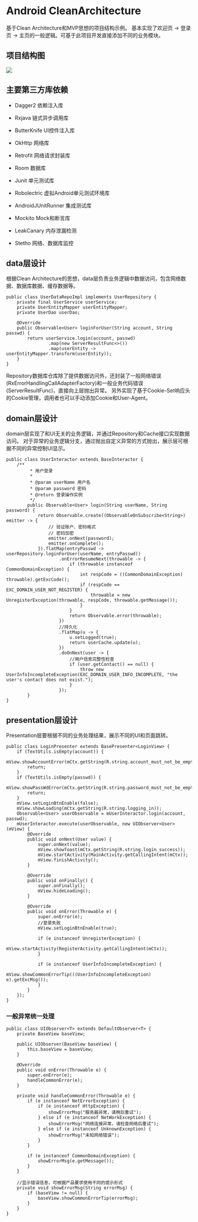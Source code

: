 # Android CleanArchitecture
基于Clean Architecture和MVP思想的项目结构示例。
基本实现了欢迎页 -> 登录页 -> 主页的一般逻辑。可基于此项目开发直接添加不同的业务模块。

## 项目结构图

![](https://near.qfpay.com.cn/op_upload/483425/1535365945304.png)

## 主要第三方库依赖

* Dagger2               依赖注入库
* Rxjava                链式异步调用库
* ButterKnife           UI控件注入库
* OkHttp                网络库
* Retrofit              网络请求封装库
* Room                  数据库

* Junit                 单元测试库
* Robolectric           虚拟Android单元测试环境库
* AndroidJUnitRunner    集成测试库
* Mockito               Mock和断言库

* LeakCanary            内存泄漏检测
* Stetho                网络、数据库监控

## data层设计
根据Clean Architecture的思想，data层负责业务逻辑中数据访问，包含网络数据、数据库数据、缓存数据等。

```
public class UserDataRepoImpl implements UserRepository {
    private final UserService userService;
    private UserEntityMapper userEntityMapper;
    private UserDao userDao;

    @Override
    public Observable<User> loginForUser(String account, String passwd) {
        return userService.login(account, passwd)
                .map(new ServerResultFunc<>())
                .map(userEntity -> userEntityMapper.transform(userEntity));
    }
}
```
Repository数据库仓库除了提供数据访问外，还封装了一般网络错误(RxErrorHandlingCallAdapterFactory)和一般业务代码错误(ServerResultFunc)，直接向上层抛出异常。
另外实现了基于Cookie-Set响应头的Cookie管理，调用者也可以手动添加Cookie和User-Agent。

## domain层设计
domain层实现了和UI无关的业务逻辑，并通过Repository和Cache接口实现数据访问。
对于异常的业务逻辑分支，通过抛出自定义异常的方式抛出，展示层可根据不同的异常控制UI显示。

```
public class UserInteractor extends BaseInteractor {
    /**
         * 用户登录
         *
         * @param userName 用户名
         * @param password 密码
         * @return 登录操作实例
         */
        public Observable<User> login(String userName, String password) {
            return Observable.create((ObservableOnSubscribe<String>) emitter -> {
                // 验证账户、密码格式
                // 密码加密
                emitter.onNext(password);
                emitter.onComplete();
            }).flatMap(entryPasswd -> userRepository.loginForUser(userName, entryPasswd))
                    .onErrorResumeNext(throwable -> {
                        if (throwable instanceof CommonDomainException) {
                            int respCode = ((CommonDomainException) throwable).getExcCode();
                            if (respCode == EXC_DOMAIN_USER_NOT_REGISTER) {
                                throwable = new UnregisterException(throwable, respCode, throwable.getMessage());
                            }
                        }
                        return Observable.error(throwable);
                    })
                    //持久化
                    .flatMap(u -> {
                        u.setLogged(true);
                        return userCache.update(u);
                    })
                    .doOnNext(user -> {
                        //用户信息完整性检查
                        if (user.getContact() == null) {
                            throw new UserInfoIncompleteException(EXC_DOMAIN_USER_INFO_INCOMPLETE, "the user's contact does not exist.");
                        }
                    });
        }
}
```

## presentation层设计

Presentation层要根据不同的业务处理结果，展示不同的UI和页面跳转。

```
public class LoginPresenter extends BasePresenter<LoginView> {
    if (TextUtils.isEmpty(account)) {
        mView.showAccountError(mCtx.getString(R.string.account_must_not_be_empty));
        return;
    }
    if (TextUtils.isEmpty(passwd)) {
        mView.showPassWdError(mCtx.getString(R.string.password_must_not_be_empty));
        return;
    }
    mView.setLoginBtnEnable(false);
    mView.showLoading(mCtx.getString(R.string.logging_in));
    Observable<User> userObservable = mUserInteractor.login(account, passwd);
    mUserInteractor.execute(userObservable, new UIObserver<User>(mView) {
        @Override
        public void onNext(User value) {
            super.onNext(value);
            mView.showToast(mCtx.getString(R.string.login_success));
            mView.startActivity(MainActivity.getCallingIntent(mCtx));
            mView.finishActivity();
        }

        @Override
        public void onFinally() {
            super.onFinally();
            mView.hideLoading();
        }

        @Override
        public void onError(Throwable e) {
            super.onError(e);
            //登录失败
            mView.setLoginBtnEnable(true);

            if (e instanceof UnregisterException) {
                mView.startActivity(RegisterActivity.getCallingIntent(mCtx));
            }

            if (e instanceof UserInfoIncompleteException) {
                mView.showCommonErrorTip(((UserInfoIncompleteException) e).getExcMsg());
            }
        }
    });
}
```

### 一般异常统一处理

```
public class UIObserver<T> extends DefaultObserver<T> {
    private BaseView baseView;

    public UIObserver(BaseView baseView) {
        this.baseView = baseView;
    }

    @Override
    public void onError(Throwable e) {
        super.onError(e);
        handleCommonError(e);
    }

    private void handleCommonError(Throwable e) {
        if (e instanceof NetErrorException) {
            if (e instanceof HttpException) {
                showErrorMsg("服务器异常，请稍后重试");
            } else if (e instanceof NetWorkException) {
                showErrorMsg("网络连接异常，请检查网络后重试");
            } else if (e instanceof UnknownException) {
                showErrorMsg("未知网络错误");
            }
        }

        if (e instanceof CommonDomainException) {
            showErrorMsg(e.getMessage());
        }
    }

    //显示错误信息，可根据产品要求使用不同的提示形式
    private void showErrorMsg(String errorMsg) {
        if (baseView != null) {
            baseView.showCommonErrorTip(errorMsg);
        }
    }
}
```


